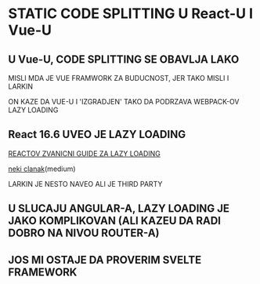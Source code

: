 # STATIC CODE SPLITTING U React-U I Vue-U

## U Vue-U, CODE SPLITTING SE OBAVLJA LAKO

MISLI MDA JE VUE FRAMWORK ZA BUDUCNOST, JER TAKO MISLI I LARKIN

ON KAZE DA VUE-U I 'IZGRADJEN' TAKO DA PODRZAVA WEBPACK-OV LAZY LOADING

## React 16.6 UVEO JE LAZY LOADING

[REACTOV ZVANICNI GUIDE ZA LAZY LOADING](https://reactjs.org/docs/code-splitting.html)

[neki clanak](https://blog.logrocket.com/lazy-loading-components-in-react-16-6-6cea535c0b52)(medium)

LARKIN JE NESTO NAVEO ALI JE THIRD PARTY

## U SLUCAJU ANGULAR-A, LAZY LOADING JE JAKO KOMPLIKOVAN (ALI KAZEU DA RADI DOBRO NA NIVOU ROUTER-A)

## JOS MI OSTAJE DA PROVERIM SVELTE FRAMEWORK